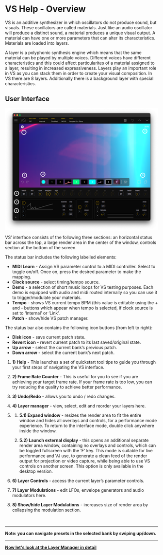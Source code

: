# VS Help - Overview

VS is an additive synthesizer in which oscillators do not produce sound, but visuals. These oscillators are called materials. Just like an audio oscillator will produce a distinct sound, a material produces a unique visual output. A material can have one or more parameters that can alter its characteristics. Materials are loaded into layers.

A layer is a polyphonic synthesis engine which means that the same material can be played by multiple voices. Different voices have different characteristics and this could affect particularites of a material assigned to a layer, resulting in increased expressiveness. Layers play an important role in VS as you can stack them in order to create your visual composition. In VS there are 8 layers. Additionally there is a background layer with special characteristics.

## User Interface

<img alt="VS Screen" align="center" src="/vs/images/overview@2x.png" />

VS’ interface consists of the following three sections: an horizontal status bar across the top, a large render area in the center of the window, controls section at the bottom of the screen.

The status bar includes the following labelled elements:

- **MIDI Learn** - Assign VS parameter control to a MIDI controller. Select to toggle on/off. Once on, press the desired parameter to make the mapping.
- **Clock source** - select timing/tempo source.
- **Demo** - a selection of short music loops for VS testing purposes. Each demo is equipped with audio and midi routed internally so you can use it to trigger/modulate your materials.
- **Tempo** - shows VS current tempo BPM (this value is editable using the + and - buttons which appear when tempo is selected, if clock source is set to ‘Internal’ or ‘Link’.
- **Patch** - show/hide VS patch manager.

The status bar also contains the following icon buttons (from left to right):

- **Disk icon** - save current patch state.
- **Revert icon** - revert current patch to its last saved/original state.
- **Up arrow** - select the current bank’s previous patch.
- **Down arrow** - select the current bank’s next patch.

1. **1) Help** - This launches a set of quickstart tool tips to guide you through your first steps of navigating the VS interface.

2. **2) Frame Rate Counter** - This is useful for you to see if you are achieving your target frame rate. If your frame rate is too low, you can try reducing the quality to achieve better performance.

3. **3) Undo/Redo** - allows you to undo / redo changes.

4. **4) Layer manager** - view, select, edit and reorder your layers here.

5.  
    1. **5.1) Expand window** - resizes the render area to fit the entire window and hides all overlays and controls, for a performance mode experience. To return to the interface mode, double click anywhere inside the window.

    2. **5.2) Launch external display** - this opens an additional separate render area window, containing no overlays and controls, which can be toggled fullscreen with the ‘F’ key. This mode is suitable for live performance and VJ use, to generate a clean feed of the render output for projection or video capture, while being able to use VS controls on another screen. This option is only available in the desktop version.

6. **6) Layer Controls** - access the current layer’s parameter controls.

7. **7) Layer Modulations** - edit LFOs, envelope generators and audio modulators here.

8. **8) Show/hide Layer Modulations** - increases size of render area by collapsing the modulation section.

<br/>

***
**Note: you can navigate presets in the selected bank by swiping up/down.**
***

[**Now let's look at the Layer Manager in detail**](layer-manager)
